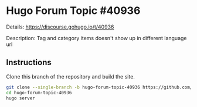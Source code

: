 # Hugo Forum Topic #40936

Details: <https://discourse.gohugo.io/t/40936>

Description: Tag and category items doesn't show up in different language url

## Instructions

Clone this branch of the repository and build the site.

```bash
git clone --single-branch -b hugo-forum-topic-40936 https://github.com/jmooring/hugo-testing hugo-forum-topic-40936
cd hugo-forum-topic-40936
hugo server
```
